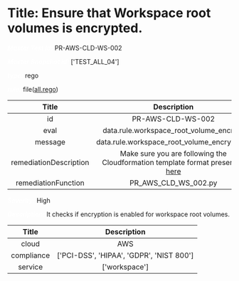 



# Title: Ensure that Workspace root volumes is encrypted.


***<font color="white">Master Test Id:</font>*** PR-AWS-CLD-WS-002

***<font color="white">Master Snapshot Id:</font>*** ['TEST_ALL_04']

***<font color="white">type:</font>*** rego

***<font color="white">rule:</font>*** file([all.rego])  
  
  
  
  

|Title|Description|
| :---: | :---: |
|id|PR-AWS-CLD-WS-002|
|eval|data.rule.workspace_root_volume_encrypt|
|message|data.rule.workspace_root_volume_encrypt_err|
|remediationDescription|Make sure you are following the Cloudformation template format presented <a href='https://boto3.amazonaws.com/v1/documentation/api/latest/reference/services/workspaces.html#WorkSpaces.Client.describe_workspaces' target='_blank'>here</a>|
|remediationFunction|PR_AWS_CLD_WS_002.py|


***<font color="white">Severity:</font>*** High

***<font color="white">Description:</font>*** It checks if encryption is enabled for workspace root volumes.  
  
  

|Title|Description|
| :---: | :---: |
|cloud|AWS|
|compliance|['PCI-DSS', 'HIPAA', 'GDPR', 'NIST 800']|
|service|['workspace']|



[all.rego]: https://github.com/prancer-io/prancer-compliance-test/tree/master/aws/cloud/all.rego
